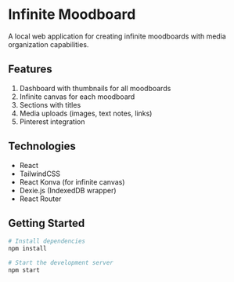 # Infinite Moodboard

A local web application for creating infinite moodboards with media organization capabilities.

## Features

1. Dashboard with thumbnails for all moodboards
2. Infinite canvas for each moodboard
3. Sections with titles
4. Media uploads (images, text notes, links)
5. Pinterest integration

## Technologies

- React
- TailwindCSS
- React Konva (for infinite canvas)
- Dexie.js (IndexedDB wrapper)
- React Router

## Getting Started

```bash
# Install dependencies
npm install

# Start the development server
npm start
```

